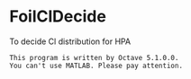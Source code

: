 # FoilClDecide
To decide Cl distribution for HPA

    This program is written by Octave 5.1.0.0.
    You can't use MATLAB. Please pay attention.

